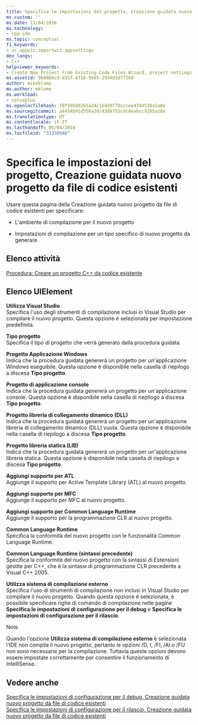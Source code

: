 ```yaml
---
title: Specifica le impostazioni del progetto, Creazione guidata nuovo progetto da file di codice esistenti | Microsoft Docs
ms.custom: ''
ms.date: 11/04/2016
ms.technology:
- cpp-ide
ms.topic: conceptual
f1_keywords:
- vc.appwiz.importwiz.appsettings
dev_langs:
- C++
helpviewer_keywords:
- Create New Project From Existing Code Files Wizard, project settings
ms.assetid: 9b8860c9-d35f-4f18-9565-2934d3d7f569
author: mikeblome
ms.author: mblome
ms.workload:
- cplusplus
ms.openlocfilehash: f0f59b802b5a24c1b449f78cccee4744538a5a0e
ms.sourcegitcommit: a4454b91d556a3dc43d8755cdcdeabcc9285a20e
ms.translationtype: HT
ms.contentlocale: it-IT
ms.lasthandoff: 06/04/2018
ms.locfileid: "33338946"
---
```

# <a name="specify-project-settings-create-new-project-from-existing-code-files-wizard"></a>Specifica le impostazioni del progetto, Creazione guidata nuovo progetto da file di codice esistenti
Usare questa pagina della Creazione guidata nuovo progetto da file di codice esistenti per specificare:  
  
-   L'ambiente di compilazione per il nuovo progetto  
  
-   Impostazioni di compilazione per un tipo specifico di nuovo progetto da generare  
  
## <a name="task-list"></a>Elenco attività  
 [Procedura: Creare un progetto C++ da codice esistente](../ide/how-to-create-a-cpp-project-from-existing-code.md)  
  
## <a name="uielement-list"></a>Elenco UIElement  
 **Utilizza Visual Studio**  
 Specifica l'uso degli strumenti di compilazione inclusi in Visual Studio per compilare il nuovo progetto. Questa opzione è selezionata per impostazione predefinita.  
  
 **Tipo progetto**  
 Specifica il tipo di progetto che verrà generato dalla procedura guidata.  
  
 **Progetto Applicazione Windows**  
 Indica che la procedura guidata genererà un progetto per un'applicazione Windows eseguibile. Questa opzione è disponibile nella casella di riepilogo a discesa **Tipo progetto**.  
  
 **Progetto di applicazione console**  
 Indica che la procedura guidata genererà un progetto per un'applicazione console. Questa opzione è disponibile nella casella di riepilogo a discesa **Tipo progetto**.  
  
 **Progetto libreria di collegamento dinamico (DLL)**  
 Indica che la procedura guidata genererà un progetto per un'applicazione libreria di collegamento dinamico (DLL) vuota. Questa opzione è disponibile nella casella di riepilogo a discesa **Tipo progetto**.  
  
 **Progetto libreria statica (LIB)**  
 Indica che la procedura guidata genererà un progetto per un'applicazione libreria statica. Questa opzione è disponibile nella casella di riepilogo a discesa **Tipo progetto**.  
  
 **Aggiungi supporto per ATL**  
 Aggiunge il supporto per Active Template Library (ATL) al nuovo progetto.  
  
 **Aggiungi supporto per MFC**  
 Aggiunge il supporto per MFC al nuovo progetto.  
  
 **Aggiungi supporto per Common Language Runtime**  
 Aggiunge il supporto per la programmazione CLR al nuovo progetto.  
  
 **Common Language Runtime**  
 Specifica la conformità del nuovo progetto con le funzionalità Common Language Runtime.  
  
 **Common Language Runtime (sintassi precedente)**  
 Specifica la conformità del nuovo progetto con la sintassi di Estensioni gestite per C++, che è la sintassi di programmazione CLR precedente a Visual C++ 2005.  
  
 **Utilizza sistema di compilazione esterno**  
 Specifica l'uso di strumenti di compilazione non inclusi in Visual Studio per compilare il nuovo progetto. Quando questa opzione è selezionata, è possibile specificare righe di comando di compilazione nelle pagine **Specifica le impostazioni di configurazione per il debug** e **Specifica le impostazioni di configurazione per il rilascio**.  
  
> [!NOTE]
>  Quando l'opzione **Utilizza sistema di compilazione esterno** è selezionata l'IDE non compila il nuovo progetto, pertanto le opzioni /D, I, /FI, /AI o /FU non sono necessarie per la compilazione. Tuttavia queste opzioni devono essere impostate correttamente per consentire il funzionamento di IntelliSense.  
  
## <a name="see-also"></a>Vedere anche  
 [Specifica le impostazioni di configurazione per il debug, Creazione guidata nuovo progetto da file di codice esistenti](../ide/specify-debug-configuration-settings.md)   
 [Specifica le impostazioni di configurazione per il rilascio, Creazione guidata nuovo progetto da file di codice esistenti](../ide/specify-release-configuration.md)